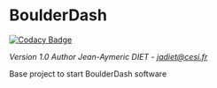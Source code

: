 # BoulderDash
[![Codacy Badge](https://api.codacy.com/project/badge/Grade/f58b1e1620cc443f9575a385932c7c73)](https://www.codacy.com?utm_source=github.com&amp;utm_medium=referral&amp;utm_content=Jean-Aymeric/BoulderDash&amp;utm_campaign=Badge_Grade)

*Version 1.0*
*Author Jean-Aymeric DIET - jadiet@cesi.fr*

Base project to start BoulderDash software
